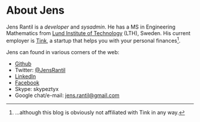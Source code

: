 About Jens
==========

Jens Rantil is a *developer* and *sysadmin*. He has a MS in Engineering
Mathematics from [Lund Institute of
Technology](http://www.lth.se/english/) (LTH),
Sweden. His current employer is
[Tink](http://www.tinkapp.com), a startup that helps you with your
personal finances[^1].

Jens can found in various corners of the web:

-   [Github](http://www.github.com/JensRantil)
-   Twitter: [@JensRantil](http://www.twitter.com/JensRantil)
-   [LinkedIn](http://www.linkedin.com/in/jensrantil)
-   [Facebook](http://www.facebook.com/jens.rantil)
-   Skype: skypeztyx
-   Google chat/e-mail: <jens.rantil@gmail.com>

[^1]: ...although this blog is obviously not affiliated with Tink in any
    way.

